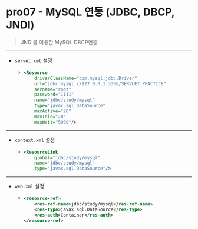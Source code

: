 # pro07 - MySQL 연동 (JDBC, DBCP, JNDI)

>	JNDI를 이용한 MySQL DBCP연동

---

*	``servet.xml`` 설정

	*	```xml
		<Resource 
			driverClassName="com.mysql.jdbc.Driver"
			url="jdbc:mysql://127.0.0.1:3306/SERVLET_PRACTICE"
			sername="root"
			password="1111"
			name="jdbc/study/mysql"
			type="javax.sql.DataSource"
			maxActive="20"
			maxIdle="20"
			maxWait="5000"/>
	    ```
	    
---
	    
*	``context.xml`` 설정

	*	```xml
		<ResourceLink
			global="jdbc/study/mysql"
			name="jdbc/study/mysql"
			type="javax.sql.DataSource"/>
		```

---
		
*	``web.xml`` 설정

	*	```xml
		<resource-ref>
			<res-ref-name>jdbc/study/mysql</res-ref-name>
			<res-type>javax.sql.DataSource</res-type>
			<res-auth>Container</res-auth>
		</resource-ref>
		```
